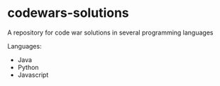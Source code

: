 # codewars-solutions
A repository for code war solutions in several programming languages

Languages:
* Java
* Python
* Javascript